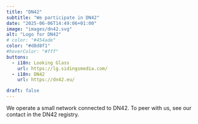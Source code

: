 ```yaml
---
title: "DN42"
subtitle: "We participate in DN42"
date: "2025-06-06T14:49:06+01:00"
image: "images/dn42.svg"
alt: "Logo for DN42"
# color: "#454ade"
color: "#d8d8f1"
#hoverColor: "#fff"
buttons:
  - i18n: Looking Glass 
    url: https://lg.sidingsmedia.com/
  - i18n: DN42 
    url: https://dn42.eu/

draft: false
---
```


<!-- 
SPDX-FileCopyrightText: 2025 Sidings Media
SPDX-License-Identifier: CC-BY-4.0
-->

We operate a small network connected to DN42. To peer with us, see our
contact in the DN42 registry.
